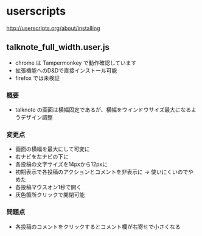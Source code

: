 userscripts
===========
http://userscripts.org/about/installing

## talknote_full_width.user.js

* chrome は Tampermonkey で動作確認しています
 * 拡張機能へのD&Dで直接インストール可能
* firefox では未検証

### 概要
* talknote の画面は横幅固定であるが、横幅をウインドウサイズ最大になるようデザイン調整

### 変更点
* 画面の横幅を最大にして可変に
* 右ナビを左ナビの下に
* 各投稿の文字サイズを14pxから12pxに
* 初期表示で各投稿のアクションとコメントを非表示に -> 使いにくいのでやめた
 * 各投稿マウスオン1秒で開く
 * 灰色箇所クリックで開閉可能

### 問題点
* 各投稿のコメントをクリックするとコメント欄が右寄せで小さくなる
 
